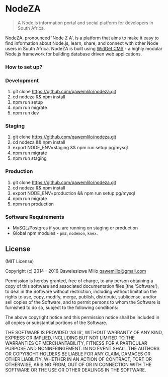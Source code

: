 # NodeZA
> A Node.js information portal and social platform for developers in South Africa.

NodeZA, pronounced 'Node Z A', is a platform that aims to make it easy to find information about Node.js, learn, share, and connect with other Node users in South Africa.
NodeZA is built using [WidGet CMS](https://github.com/NodeZA/widget-cms) - a highly modular Node.js framework for building database driven web applications.

### How to set up?

### Development
  1. git clone https://github.com/qawemlilo/nodeza.git
  2. cd nodeza && npm install
  3. npm run setup
  4. npm run migrate
  5. npm run dev

### Staging
  1. git clone https://github.com/qawemlilo/nodeza.git
  2. cd nodeza && npm install
  3. export NODE_ENV=staging && npm run setup pg/mysql
  4. npm run migrate
  5. npm run staging

### Production
  1. git clone https://github.com/qawemlilo/nodeza.git
  2. cd nodeza && npm install
  3. export NODE_ENV=production && npm run setup pg/mysql
  4. npm run migrate
  5. npm run production


### Software Requirements
  - MySQL/Postgres if you are running on staging or production
  - Global npm modules - `pm2`, `nodemon`, `knex`.


License
-------

(MIT License)

Copyright (c) 2014 - 2016 Qawelesizwe Mlilo <qawemlilo@gmail.com>

Permission is hereby granted, free of charge, to any person obtaining a copy of this software and associated documentation files (the 'Software'), to deal in the Software without restriction, including without limitation the rights to use, copy, modify, merge, publish, distribute, sublicense, and/or sell copies of the Software, and to permit persons to whom the Software is furnished to do so, subject to the following conditions:

The above copyright notice and this permission notice shall be included in all copies or substantial portions of the Software.

THE SOFTWARE IS PROVIDED 'AS IS', WITHOUT WARRANTY OF ANY KIND, EXPRESS OR IMPLIED, INCLUDING BUT NOT LIMITED TO THE WARRANTIES OF MERCHANTABILITY, FITNESS FOR A PARTICULAR PURPOSE AND NONINFRINGEMENT. IN NO EVENT SHALL THE AUTHORS OR COPYRIGHT HOLDERS BE LIABLE FOR ANY CLAIM, DAMAGES OR OTHER LIABILITY, WHETHER IN AN ACTION OF CONTRACT, TORT OR OTHERWISE, ARISING FROM, OUT OF OR IN CONNECTION WITH THE SOFTWARE OR THE USE OR OTHER DEALINGS IN THE SOFTWARE.
